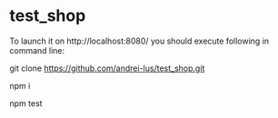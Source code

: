 # test_shop

To launch it on http://localhost:8080/ you should execute following in command line:

git clone https://github.com/andrei-lus/test_shop.git 

npm i

npm test 
